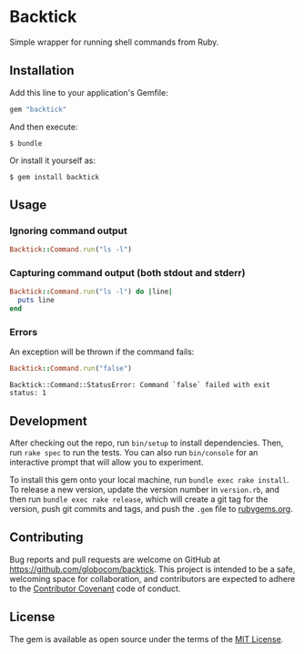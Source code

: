 # Backtick

Simple wrapper for running shell commands from Ruby.


## Installation

Add this line to your application's Gemfile:

```ruby
gem "backtick"
```

And then execute:

    $ bundle

Or install it yourself as:

    $ gem install backtick

## Usage

### Ignoring command output

```ruby
Backtick::Command.run("ls -l")
```

### Capturing command output (both stdout and stderr)

```ruby
Backtick::Command.run("ls -l") do |line|
  puts line
end
```

### Errors

An exception will be thrown if the command fails:

```ruby
Backtick::Command.run("false")
```

```
Backtick::Command::StatusError: Command `false` failed with exit status: 1
```

## Development

After checking out the repo, run `bin/setup` to install dependencies. Then, run `rake spec` to run the tests. You can also run `bin/console` for an interactive prompt that will allow you to experiment.

To install this gem onto your local machine, run `bundle exec rake install`. To release a new version, update the version number in `version.rb`, and then run `bundle exec rake release`, which will create a git tag for the version, push git commits and tags, and push the `.gem` file to [rubygems.org](https://rubygems.org).

## Contributing

Bug reports and pull requests are welcome on GitHub at https://github.com/globocom/backtick. This project is intended to be a safe, welcoming space for collaboration, and contributors are expected to adhere to the [Contributor Covenant](http://contributor-covenant.org) code of conduct.


## License

The gem is available as open source under the terms of the [MIT License](http://opensource.org/licenses/MIT).

